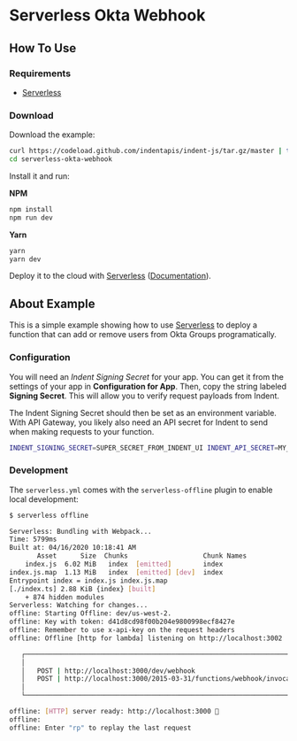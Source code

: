 # Serverless Okta Webhook

## How To Use

### Requirements

- [Serverless](https://serverless.com/framework/docs/getting-started/)

### Download

Download the example:

```bash
curl https://codeload.github.com/indentapis/indent-js/tar.gz/master | tar -xz --strip=2 indent-js-master/examples/serverless-okta-webhook
cd serverless-okta-webhook
```

Install it and run:

**NPM**

```bash
npm install
npm run dev
```

**Yarn**

```bash
yarn
yarn dev
```

Deploy it to the cloud with [Serverless](https://serverless.com) ([Documentation](https://serverless.com/framework/docs/getting-started/)).

## About Example

This is a simple example showing how to use [Serverless](https://serverless.com) to deploy a function that can add or remove users from Okta Groups programatically.

### Configuration

You will need an _Indent Signing Secret_ for your app. You can get it from the settings of your app in **Configuration for App**. Then, copy the string labeled **Signing Secret**. This will allow you to verify request payloads from Indent.

The Indent Signing Secret should then be set as an environment variable. With API Gateway, you likely also need an API secret for Indent to send when making requests to your function.

```bash
INDENT_SIGNING_SECRET=SUPER_SECRET_FROM_INDENT_UI INDENT_API_SECRET=MY_CUSTOM_SECRET serverless deploy
```

### Development

The `serverless.yml` comes with the `serverless-offline` plugin to enable local development:

```bash
$ serverless offline

Serverless: Bundling with Webpack...
Time: 5799ms
Built at: 04/16/2020 10:18:41 AM
       Asset      Size  Chunks                   Chunk Names
    index.js  6.02 MiB   index  [emitted]        index
index.js.map  1.13 MiB   index  [emitted] [dev]  index
Entrypoint index = index.js index.js.map
[./index.ts] 2.88 KiB {index} [built]
    + 874 hidden modules
Serverless: Watching for changes...
offline: Starting Offline: dev/us-west-2.
offline: Key with token: d41d8cd98f00b204e9800998ecf8427e
offline: Remember to use x-api-key on the request headers
offline: Offline [http for lambda] listening on http://localhost:3002

   ┌───────────────────────────────────────────────────────────────────────────┐
   │                                                                           │
   │   POST | http://localhost:3000/dev/webhook                                │
   │   POST | http://localhost:3000/2015-03-31/functions/webhook/invocations   │
   │                                                                           │
   └───────────────────────────────────────────────────────────────────────────┘

offline: [HTTP] server ready: http://localhost:3000 🚀
offline:
offline: Enter "rp" to replay the last request
```
